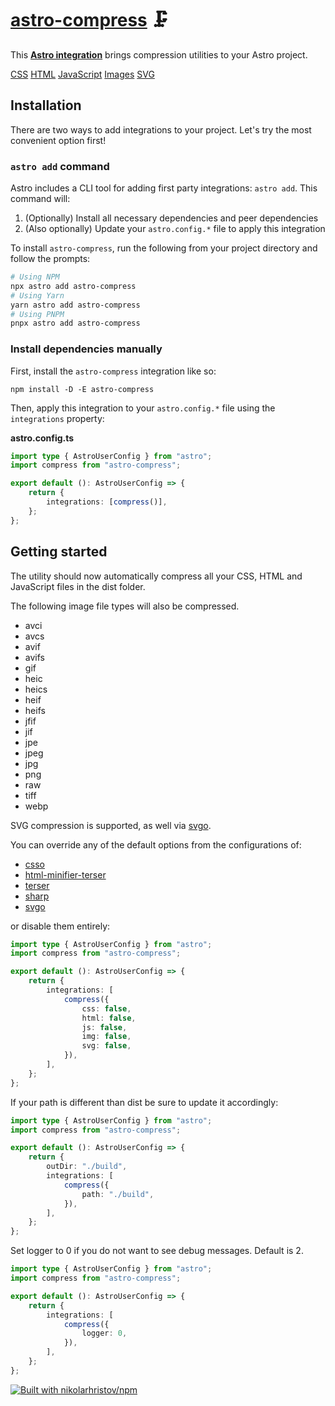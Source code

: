 # [astro-compress] 🗜️

This **[Astro integration][astro-integration]** brings compression utilities to
your Astro project.

[CSS][csso] [HTML][html-minifier-terser] [JavaScript][terser] [Images][sharp]
[SVG][svgo]

## Installation

There are two ways to add integrations to your project. Let's try the most
convenient option first!

### `astro add` command

Astro includes a CLI tool for adding first party integrations: `astro add`. This
command will:

1. (Optionally) Install all necessary dependencies and peer dependencies
2. (Also optionally) Update your `astro.config.*` file to apply this integration

To install `astro-compress`, run the following from your project directory and
follow the prompts:

```sh
# Using NPM
npx astro add astro-compress
# Using Yarn
yarn astro add astro-compress
# Using PNPM
pnpx astro add astro-compress
```

### Install dependencies manually

First, install the `astro-compress` integration like so:

```
npm install -D -E astro-compress
```

Then, apply this integration to your `astro.config.*` file using the
`integrations` property:

**astro.config.ts**

```ts
import type { AstroUserConfig } from "astro";
import compress from "astro-compress";

export default (): AstroUserConfig => {
	return {
		integrations: [compress()],
	};
};
```

## Getting started

The utility should now automatically compress all your CSS, HTML and JavaScript
files in the dist folder.

The following image file types will also be compressed.

-   avci
-   avcs
-   avif
-   avifs
-   gif
-   heic
-   heics
-   heif
-   heifs
-   jfif
-   jif
-   jpe
-   jpeg
-   jpg
-   png
-   raw
-   tiff
-   webp

SVG compression is supported, as well via [svgo].

You can override any of the default options from the configurations of:

-   [csso](src/options/css.ts)
-   [html-minifier-terser](src/options/html.ts)
-   [terser](src/options/js.ts)
-   [sharp](src/options/img.ts)
-   [svgo](src/options/svg.ts)

or disable them entirely:

```ts
import type { AstroUserConfig } from "astro";
import compress from "astro-compress";

export default (): AstroUserConfig => {
	return {
		integrations: [
			compress({
				css: false,
				html: false,
				js: false,
				img: false,
				svg: false,
			}),
		],
	};
};
```

If your path is different than dist be sure to update it accordingly:

```ts
import type { AstroUserConfig } from "astro";
import compress from "astro-compress";

export default (): AstroUserConfig => {
	return {
		outDir: "./build",
		integrations: [
			compress({
				path: "./build",
			}),
		],
	};
};
```

Set logger to 0 if you do not want to see debug messages. Default is 2.

```ts
import type { AstroUserConfig } from "astro";
import compress from "astro-compress";

export default (): AstroUserConfig => {
	return {
		integrations: [
			compress({
				logger: 0,
			}),
		],
	};
};
```

[astro-compress]: https://npmjs.org/astro-compress
[csso]: https://npmjs.org/csso
[html-minifier-terser]: https://npmjs.org/html-minifier-terser
[terser]: https://npmjs.org/terser
[sharp]: https://npmjs.org/sharp
[svgo]: https://npmjs.org/svgo
[astro-integration]: https://docs.astro.build/en/guides/integrations-guide/

[![Built with nikolarhristov/npm](https://raw.githubusercontent.com/nikolarhristov/npm/main/.github/img/favicon-16x16.png)](https://github.com/NikolaRHristov/npm)
